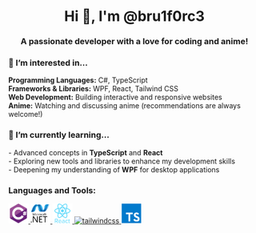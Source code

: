 <h1 align="center">Hi 👋, I'm @bru1f0rc3</h1>
<h3 align="center">A passionate developer with a love for coding and anime!</h3>

<h3 align="left">👀 I’m interested in...</h3>
<p align="left">
  <strong>Programming Languages:</strong> C#, TypeScript<br>
  <strong>Frameworks & Libraries:</strong> WPF, React, Tailwind CSS<br>
  <strong>Web Development:</strong> Building interactive and responsive websites<br>
  <strong>Anime:</strong> Watching and discussing anime (recommendations are always welcome!)
</p>

<h3 align="left">🌱 I’m currently learning...</h3>
<p align="left">
  - Advanced concepts in <strong>TypeScript</strong> and <strong>React</strong><br>
  - Exploring new tools and libraries to enhance my development skills<br>
  - Deepening my understanding of <strong>WPF</strong> for desktop applications
</p>

<h3 align="left">Languages and Tools:</h3>
<p align="left">
  <a href="https://www.w3schools.com/cs/" target="_blank" rel="noreferrer">
    <img src="https://raw.githubusercontent.com/devicons/devicon/master/icons/csharp/csharp-original.svg" alt="csharp" width="40" height="40"/>
  </a>
  <a href="https://dotnet.microsoft.com/" target="_blank" rel="noreferrer">
    <img src="https://raw.githubusercontent.com/devicons/devicon/master/icons/dot-net/dot-net-original-wordmark.svg" alt="dotnet" width="40" height="40"/>
  </a>
  <a href="https://reactjs.org/" target="_blank" rel="noreferrer">
    <img src="https://raw.githubusercontent.com/devicons/devicon/master/icons/react/react-original-wordmark.svg" alt="react" width="40" height="40"/>
  </a>
  <a href="https://tailwindcss.com/" target="_blank" rel="noreferrer">
    <img src="https://www.vectorlogo.zone/logos/tailwindcss/tailwindcss-icon.svg" alt="tailwindcss" width="40" height="40"/>
  </a>
  <a href="https://www.typescriptlang.org/" target="_blank" rel="noreferrer">
    <img src="https://raw.githubusercontent.com/devicons/devicon/master/icons/typescript/typescript-original.svg" alt="typescript" width="40" height="40"/>
  </a>
</p>
